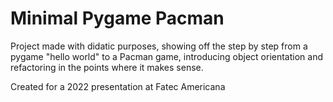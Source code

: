 Minimal Pygame Pacman
=====================


Project made with didatic purposes, showing off the
step by step from a pygame  "hello world" to a Pacman
game, introducing object orientation and refactoring
in the points where it makes sense.

Created for a 2022 presentation at Fatec Americana

